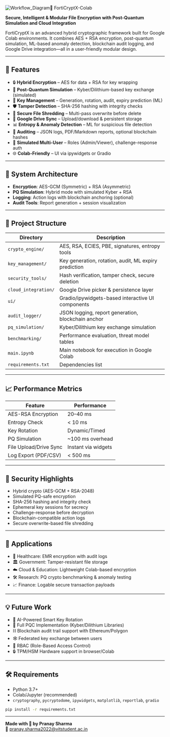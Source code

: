 ![Workflow_Diagram](https://github.com/user-attachments/assets/f9e60115-68d0-46a5-b349-e4ef521cc34a)🔐 FortiCryptX-Colab

**Secure, Intelligent & Modular File Encryption with Post-Quantum Simulation and Cloud Integration**

FortiCryptX is an advanced hybrid cryptographic framework built for Google Colab environments. It combines AES + RSA encryption, post-quantum simulation, ML-based anomaly detection, blockchain audit logging, and Google Drive integration—all in a user-friendly modular design.

---

## 🚀 Features

- 🔒 **Hybrid Encryption** – AES for data + RSA for key wrapping
- 🧬 **Post-Quantum Simulation** – Kyber/Dilithium-based key exchange (simulated)
- 🔁 **Key Management** – Generation, rotation, audit, expiry prediction (ML)
- 🛡️ **Tamper Detection** – SHA-256 hashing with integrity checks
- 🧨 **Secure File Shredding** – Multi-pass overwrite before delete
- 📁 **Google Drive Sync** – Upload/download & persistent storage
- 📊 **Entropy & Anomaly Detection** – ML for suspicious file detection
- 📜 **Auditing** – JSON logs, PDF/Markdown reports, optional blockchain hashes
- 👥 **Simulated Multi-User** – Roles (Admin/Viewer), challenge-response auth
- 🌐 **Colab-Friendly** – UI via ipywidgets or Gradio

---

## 🧠 System Architecture

- **Encryption**: AES-GCM (Symmetric) + RSA (Asymmetric)
- **PQ Simulation**: Hybrid mode with simulated Kyber + RSA
- **Logging**: Action logs with blockchain anchoring (optional)
- **Audit Tools**: Report generation + session visualization

---

## 📁 Project Structure

| Directory | Description |
|----------|-------------|
| `crypto_engine/` | AES, RSA, ECIES, PBE, signatures, entropy tools |
| `key_management/` | Key generation, rotation, audit, ML expiry prediction |
| `security_tools/` | Hash verification, tamper check, secure deletion |
| `cloud_integration/` | Google Drive picker & persistence layer |
| `ui/` | Gradio/ipywidgets-based interactive UI components |
| `audit_logger/` | JSON logging, report generation, blockchain anchor |
| `pq_simulation/` | Kyber/Dilithium key exchange simulation |
| `benchmarking/` | Performance evaluation, threat model tables |
| `main.ipynb` | Main notebook for execution in Google Colab |
| `requirements.txt` | Dependencies list |

---

## 📈 Performance Metrics

| Feature | Performance |
|---------|------------|
| AES-RSA Encryption | 20–40 ms |
| Entropy Check | < 10 ms |
| Key Rotation | Dynamic/Timed |
| PQ Simulation | ~100 ms overhead |
| File Upload/Drive Sync | Instant via widgets |
| Log Export (PDF/CSV) | < 500 ms |

---

## 🔐 Security Highlights

- Hybrid crypto (AES-GCM + RSA-2048)
- Simulated PQ-safe encryption
- SHA-256 hashing and integrity check
- Ephemeral key sessions for secrecy
- Challenge-response before decryption
- Blockchain-compatible action logs
- Secure overwrite-based file shredding

---

## 🧩 Applications

- 🏥 Healthcare: EMR encryption with audit logs
- 🏛️ Government: Tamper-resistant file storage
- ☁️ Cloud & Education: Lightweight Colab-based encryption
- 🛠️ Research: PQ crypto benchmarking & anomaly testing
- 📈 Finance: Logable secure transaction payloads

---

## 💡 Future Work

- 🧠 AI-Powered Smart Key Rotation
- 🔐 Full PQC Implementation (Kyber/Dilithium Libraries)
- ⛓️ Blockchain audit trail support with Ethereum/Polygon
- 🕸️ Federated key exchange between users
- 👥 RBAC (Role-Based Access Control)
- 🔒 TPM/HSM Hardware support in browser/Colab

---

## 🛠 Requirements

- Python 3.7+
- Colab/Jupyter (recommended)
- `cryptography`, `pycryptodome`, `ipywidgets`, `matplotlib`, `reportlab`, `gradio`

```bash
pip install -r requirements.txt
```


---

**Made with 🔐 by Pranay Sharma**  
📧 pranay.sharma2022@vitstudent.ac.in
